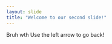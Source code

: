 ```yaml
---
layout: slide
title: "Welcome to our second slide!"
---
```

Bruh wth
Use the left arrow to go back!
